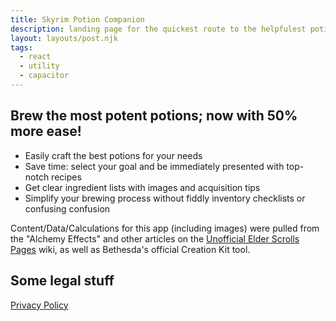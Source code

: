 ```yaml
---
title: Skyrim Potion Companion
description: landing page for the quickest route to the helpfulest potion recipes
layout: layouts/post.njk
tags:
  - react
  - utility
  - capacitor
---
```

## Brew the most potent potions; now with 50% more ease!

* Easily craft the best potions for your needs
* Save time: select your goal and be immediately presented with top-notch recipes
* Get clear ingredient lists with images and acquisition tips
* Simplify your brewing process without fiddly inventory checklists or confusing confusion

Content/Data/Calculations for this app (including images) were pulled from the "Alchemy Effects" and other articles on the [Unofficial Elder Scrolls Pages](https://en.uesp.net/wiki/Skyrim:Alchemy_Effects) wiki, as well as Bethesda's official Creation Kit tool.
<!-- <div>
<a href="https://apps.apple.com/us/app/barenziah-tracker/id1585514338?itsct=apps_box_badge&amp;itscg=30200" style="overflow: hidden; border-radius: 13px; width: 250px; height: 83px;"><img src="https://tools.applemediaservices.com/api/badges/download-on-the-app-store/black/en-us?size=250x83&amp;releaseDate=1631750400&h=c37338d49b71f7793fee267a0d9cc70c" alt="Download on the App Store" style="border-radius: 13px; width: calc(200rem / 16); margin: 0; display: inline"></a>
<a href='https://play.google.com/store/apps/details?id=com.urtropedesigns.barenziahtracker&pcampaignid=pcampaignidMKT-Other-global-all-co-prtnr-py-PartBadge-Mar2515-1'><img alt='Get it on Google Play' src='https://play.google.com/intl/en_us/badges/static/images/badges/en_badge_web_generic.png' style="width: calc(240rem / 16); margin: 0; display: inline;"/></a>
</div> -->

## Some legal stuff
[Privacy Policy](/about/privacy-policy-potion-companion)

<!-- Google Play and the Google Play logo are trademarks of Google LLC. -->
